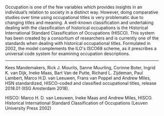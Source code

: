 Occupation is one of the few variables which provides insights in an individual’s relation to society in a distinct way. However, doing comparative studies over time using occupational titles is very problematic due to changing titles and meaning. A well-known classification and undertaking dealing with the classification of historical occupations is the Historical International Standard Classification of Occupations (HISCO). This system has been created by a consortium of researchers and is currently one of the standards when dealing with historical occupational titles. Formulated in 2002, the model complements the ILO's ISCO68 scheme, as it prescribes a universal code system for examining occupation descriptions.

---

Kees Mandemakers, Rick J. Mourits, Sanne Muurling, Corinne Boter, Ingrid K. van Dijk, Ineke Maas, Bart Van de Putte, Richard L. Zijdeman, Paul Lambert, Marco H.D. van Leeuwen, Frans van Poppel and Andrew Miles, HSN standardized, HISCO-coded and classified occupational titles, release 2018.01 (IISG Amsterdam 2018).

HISCO: Marco H. D. van Leeuwen, Ineke Maas and Andrew Miles, HISCO. Historical International Standard Classification of Occupations (Leuven University Press 2002)
